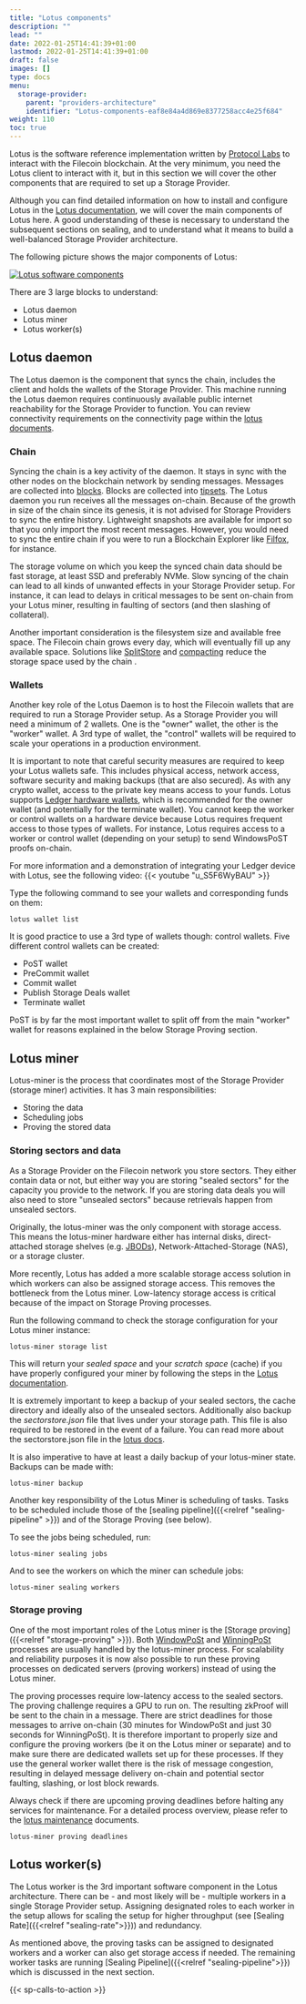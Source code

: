```yaml
---
title: "Lotus components"
description: ""
lead: ""
date: 2022-01-25T14:41:39+01:00
lastmod: 2022-01-25T14:41:39+01:00
draft: false
images: []
type: docs
menu:
  storage-provider:
    parent: "providers-architecture"
    identifier: "Lotus-components-eaf8e84a4d869e8377258acc4e25f684"
weight: 110
toc: true
---
```


Lotus is the software reference implementation written by [Protocol Labs](https://protocol.ai) to interact with the Filecoin blockchain. At the very minimum, you need the Lotus client to interact with it, but in this section we will cover the other components that are required to set up a Storage Provider.

Although you can find detailed information on how to install and configure Lotus in the [Lotus documentation](https://lotus.filecoin.io), we will cover the main components of Lotus here. A good understanding of these is necessary to understand the subsequent sections on sealing, and to understand what it means to build a well-balanced Storage Provider architecture.

The following picture shows the major components of Lotus:

[![Lotus software components](lotus-components.png)](lotus-components.png)

There are 3 large blocks to understand:

- Lotus daemon
- Lotus miner
- Lotus worker(s)

## Lotus daemon

The Lotus daemon is the component that syncs the chain, includes the client and holds the wallets of the Storage Provider. This machine running the Lotus daemon requires continuously available public internet reachability for the Storage Provider to function. You can review connectivity requirements on the connectivity page within the [lotus documents](https://lotus.filecoin.io/storage-providers/setup/initialize/#connectivity-to-the-storage-provider). 

### Chain

Syncing the chain is a key activity of the daemon. It stays in sync with the other nodes on the blockchain network by sending messages. Messages are collected into [blocks](https://docs.filecoin.io/reference/general/glossary/#block). Blocks are collected into [tipsets](https://docs.filecoin.io/reference/general/glossary/#tipset). The Lotus daemon you run receives all the messages on-chain. Because of the growth in size of the chain since its genesis, it is not advised for Storage Providers to sync the entire history. Lightweight snapshots are available for import so that you only import the most recent messages. However, you would need to sync the entire chain if you were to run a Blockchain Explorer like [Filfox](https://filfox.info), for instance.

The storage volume on which you keep the synced chain data should be fast storage, at least SSD and preferably NVMe. Slow syncing of the chain can lead to all kinds of unwanted effects in your Storage Provider setup. For instance, it can lead to delays in critical messages to be sent on-chain from your Lotus miner, resulting in faulting of sectors (and then slashing of collateral).

Another important consideration is the filesystem size and available free space. The Filecoin chain grows every day<!--TODO STEF by how much, currently, and how big is it?-->, which will eventually fill up any available space. Solutions like [SplitStore](https://lotus.filecoin.io/lotus/configure/splitstore/) and [compacting](https://lotus.filecoin.io/lotus/manage/chain-management/) reduce the storage space used by the chain <!--TODO STEF by what %-->.

### Wallets

Another key role of the Lotus Daemon is to host the Filecoin wallets that are required to run a Storage Provider setup. As a Storage Provider you will need a minimum of 2 wallets. One is the "owner" wallet, the other is the "worker" wallet. A 3rd type of wallet, the "control" wallets will be required to scale your operations in a production environment.

It is important to note that careful security measures are required to keep your Lotus wallets safe. This includes physical access, network access, software security and making backups (that are also secured). As with any crypto wallet, access to the private key means access to your funds. Lotus supports [Ledger hardware wallets](https://lotus.filecoin.io/lotus/manage/ledger/), which is recommended for the owner wallet (and potentially for the terminate wallet). You cannot keep the worker or control  wallets on a hardware device because Lotus requires frequent access to those types of wallets. For instance, Lotus requires access to a worker or control wallet (depending on your setup) to send WindowsPoST proofs on-chain.

For more information and a demonstration of integrating your Ledger device with Lotus, see the following video:
{{< youtube "u_S5F6WyBAU" >}}


Type the following command to see your wallets and corresponding funds on them:

    lotus wallet list

It is good practice to use a 3rd type of wallets though: control wallets.
Five different control wallets can be created:

- PoST wallet
- PreCommit wallet
- Commit wallet
- Publish Storage Deals wallet
- Terminate wallet

PoST is by far the most important wallet to split off from the main "worker" wallet for reasons explained in the below Storage Proving section.

## Lotus miner

Lotus-miner is the process that coordinates most of the Storage Provider (storage miner) activities. It has 3 main responsibilities:

- Storing the data
- Scheduling jobs
- Proving the stored data

### Storing sectors and data

As a Storage Provider on the Filecoin network you store sectors. They either contain data or not, but either way you are storing "sealed sectors" for the capacity you provide to the network. If you are storing data deals you will also need to store "unsealed sectors" because retrievals happen from unsealed sectors.

Originally, the lotus-miner was the only component with storage access. This means the lotus-miner hardware either has internal disks, direct-attached storage shelves (e.g. [JBODs](https://en.wikipedia.org/wiki/Non-RAID_drive_architectures#JBOD)), Network-Attached-Storage (NAS), or a storage cluster.

More recently, Lotus has added a more scalable storage access solution in which workers can also be assigned storage access. This removes the bottleneck from the Lotus miner. Low-latency storage access is critical because of the impact on Storage Proving processes.

Run the following command to check the storage configuration for your Lotus miner instance:

    lotus-miner storage list

This will return your _sealed space_ and your _scratch space_ (cache) if you have properly configured your miner by following the steps in the [Lotus documentation](https://lotus.filecoin.io/storage-providers/operate/custom-storage-layout/).

It is extremely important to keep a backup of your sealed sectors, the cache directory and ideally also of the unsealed sectors. Additionally also backup the _sectorstore.json_ file that lives under your storage path. This file is also required to be restored in the event of a failure. You can read more about the sectorstore.json file in the [lotus docs](https://lotus.filecoin.io/storage-providers/seal-workers/seal-workers/#sector-storage-groups).

It is also imperative to have at least a daily backup of your lotus-miner state. Backups can be made with:

    lotus-miner backup

Another key responsibility of the Lotus Miner is scheduling of tasks. Tasks to be scheduled include those of the [sealing pipeline]({{<relref "sealing-pipeline" >}}) and of the Storage Proving (see below).

To see the jobs being scheduled, run:

```shell
lotus-miner sealing jobs
```
And to see the workers on which the miner can schedule jobs:

```shell
lotus-miner sealing workers
```

### Storage proving

One of the most important roles of the Lotus miner is the [Storage proving]({{<relref "storage-proving" >}}). Both [WindowPoSt](https://docs.filecoin.io/reference/general/glossary/#window-proof-of-spacetime-windowpost) and [WinningPoSt](https://docs.filecoin.io/reference/general/glossary/#winning-proof-of-spacetime-winningpost) processes are usually handled by the lotus-miner process. For scalability and reliability purposes it is now also possible to run these proving processes on dedicated servers (proving workers) instead of using the Lotus miner. 

The proving processes require low-latency access to the sealed sectors. The proving challenge requires a GPU to run on. The resulting zkProof will be sent to the chain in a message. There are strict deadlines for those messages to arrive on-chain (30 minutes for WindowPoSt and just 30 seconds for WinningPoSt). It is therefore important to properly size and configure the proving workers (be it on the Lotus miner <!--TODO STEF this whole section mixes names for software processes and hardware instances a lot - suggest reviewing the whole thing to disambiguate-->or separate) and to make sure there are dedicated wallets set up for these processes. If they use the general worker wallet there is the risk of message congestion, resulting in delayed message delivery on-chain and potential sector faulting, slashing, or lost block rewards.

Always check if there are upcoming proving deadlines before halting any services for maintenance. For a detailed process overview, please refer to the [lotus maintenance](https://lotus.filecoin.io/storage-providers/operate/maintenance/) documents. 

    lotus-miner proving deadlines

## Lotus worker(s)

The Lotus worker is the 3rd important software component in the Lotus architecture. There can be - and most likely will be - multiple workers in a single Storage Provider setup. Assigning designated roles to each worker in the setup allows for scaling the setup for higher throughput (see [Sealing Rate]({{<relref "sealing-rate">}})) and redundancy.

As mentioned above, the proving tasks can be assigned to designated workers and a worker can also get storage access if needed.
The remaining worker tasks are running [Sealing Pipeline]({{<relref "sealing-pipeline">}}) which is discussed in the next section.

{{< sp-calls-to-action >}}
